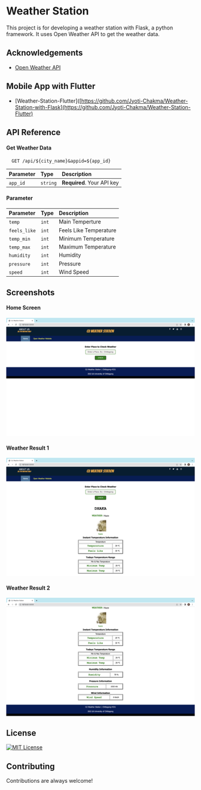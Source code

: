 # Weather Station

This project is for developing a weather station with Flask, a python framework. It uses Open Weather API to get the weather data.

## Acknowledgements

- [Open Weather API](https://openweathermap.org/api)

## Mobile App with Flutter

- [Weather-Station-Flutter]([https://github.com/Jyoti-Chakma/Weather-Station-with-Flask](https://github.com/Jyoti-Chakma/Weather-Station-Flutter)

## API Reference

#### Get Weather Data

```http
  GET /api/${city_name}&appid=${app_id}
```

| Parameter | Type     | Description                |
| :-------- | :------- | :------------------------- |
| `app_id`  | `string` | **Required**. Your API key |

#### Parameter

| Parameter    | Type  | Description            |
| :----------- | :---- | :--------------------- |
| `temp`       | `int` | Main Temperture        |
| `feels_like` | `int` | Feels Like Temperature |
| `temp_min`   | `int` | Minimum Temperature    |
| `temp_max`   | `int` | Maximum Temperature    |
| `humidity`   | `int` | Humidity               |
| `pressure`   | `int` | Pressure               |
| `speed`      | `int` | Wind Speed             |

## Screenshots

#### Home Screen

![home-page](https://github.com/Jyoti-Chakma/Weather-Station-with-Flask/blob/master/Screenshots/home.png)

#### Weather Result 1

![weather1](https://github.com/Jyoti-Chakma/Weather-Station-with-Flask/blob/master/Screenshots/result1.png)

#### Weather Result 2

![weather2](https://github.com/Jyoti-Chakma/Weather-Station-with-Flask/blob/master/Screenshots/result2.png)

## License

[![MIT License](https://img.shields.io/badge/License-MIT-green.svg)](https://github.com/Jyoti-Chakma/Weather-Station-with-Flask/blob/master/LICENSE.txt)

## Contributing

Contributions are always welcome!
